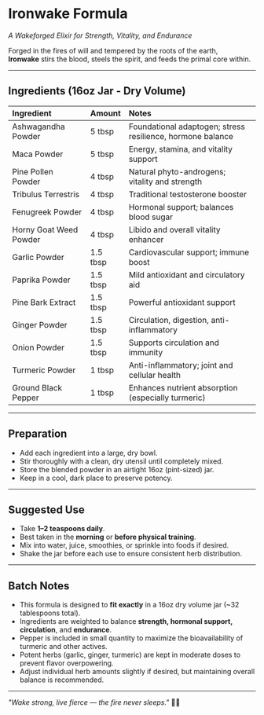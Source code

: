 # Ironwake Formula
*A Wakeforged Elixir for Strength, Vitality, and Endurance*

Forged in the fires of will and tempered by the roots of the earth,  
**Ironwake** stirs the blood, steels the spirit, and feeds the primal core within.

---

## Ingredients (16oz Jar - Dry Volume)

|  Ingredient            | Amount  | Notes |
|:-----------------------|:--------|:------|
| Ashwagandha Powder     | 5 tbsp  | Foundational adaptogen; stress resilience, hormone balance |
| Maca Powder            | 5 tbsp  | Energy, stamina, and vitality support |
| Pine Pollen Powder     | 4 tbsp  | Natural phyto-androgens; vitality and strength |
| Tribulus Terrestris    | 4 tbsp  | Traditional testosterone booster |
| Fenugreek Powder       | 4 tbsp  | Hormonal support; balances blood sugar |
| Horny Goat Weed Powder | 4 tbsp  | Libido and overall vitality enhancer |
| Garlic Powder          | 1.5 tbsp| Cardiovascular support; immune boost |
| Paprika Powder         | 1.5 tbsp| Mild antioxidant and circulatory aid |
| Pine Bark Extract      | 1.5 tbsp| Powerful antioxidant support |
| Ginger Powder          | 1.5 tbsp| Circulation, digestion, anti-inflammatory |
| Onion Powder           | 1.5 tbsp| Supports circulation and immunity |
| Turmeric Powder        | 1 tbsp  | Anti-inflammatory; joint and cellular health |
| Ground Black Pepper    | 1 tbsp | Enhances nutrient absorption (especially turmeric) |

---

## Preparation

- Add each ingredient into a large, dry bowl.
- Stir thoroughly with a clean, dry utensil until completely mixed.
- Store the blended powder in an airtight 16oz (pint-sized) jar.
- Keep in a cool, dark place to preserve potency.

---

## Suggested Use

- Take **1–2 teaspoons daily**.
- Best taken in the **morning** or **before physical training**.
- Mix into water, juice, smoothies, or sprinkle into foods if desired.
- Shake the jar before each use to ensure consistent herb distribution.

---

## Batch Notes

- This formula is designed to **fit exactly** in a 16oz dry volume jar (~32 tablespoons total).
- Ingredients are weighted to balance **strength, hormonal support, circulation**, and **endurance**.
- Pepper is included in small quantity to maximize the bioavailability of turmeric and other actives.
- Potent herbs (garlic, ginger, turmeric) are kept in moderate doses to prevent flavor overpowering.
- Adjust individual herb amounts slightly if desired, but maintaining overall balance is recommended.

---

*"Wake strong, live fierce — the fire never sleeps."* 🖤🔥

